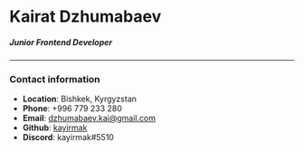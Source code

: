 # Kairat Dzhumabaev 
##### Junior Frontend Developer
***
### Contact information
- **Location**:  Bishkek, Kyrgyzstan
- **Phone**:  +996 779 233 280
- **Email**:  dzhumabaev.kai@gmail.com
- **Github**:  [kayirmak](https://github.com/kayirmak)
- **Discord**:  kayirmak#5510
